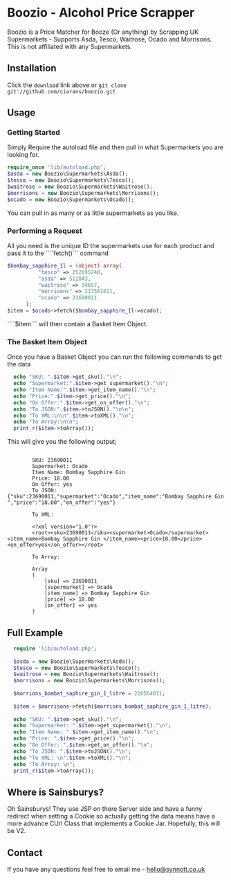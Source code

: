 # Boozio - Alcohol Price Scrapper
Boozio is a Price Matcher for Booze (Or anything) by Scrapping UK Supermarkets - Supports Asda, Tesco, Waitrose, Ocado and Morrisons.
This is not affiliated with any Supermarkets.

## Installation

Click the `download` link above or `git clone git://github.com/ciarans/boozio.git`

## Usage

### Getting Started

Simply Require the autoload file and then pull in what Supermarkets you are looking for.

  ```php
  require_once 'lib/autoload.php';
  $asda = new Boozio\Supermarkets\Asda();
  $tesco = new Boozio\Supermarkets\Tesco();
  $waitrose = new Boozio\Supermarkets\Waitrose();
  $morrisons = new Boozio\Supermarkets\Morrisons();
  $ocado = new Boozio\Supermarkets\Ocado();
  ```
  
You can pull in as many or as little supermarkets as you like. 

### Performing a Request

All you need is the unique ID the supermarkets use for each product and pass it to the ````fetch()``` command

  ```php
$bombay_sapphire_1l = (object) array(
            "tesco" => 252695240,
            "asda" => 512843,
            "waitrose" => 34657,
            "morrisons" => 217561011,
            "ocado" => 23690011
        );
  $item = $ocado->fetch($bombay_sapphire_1l->ocado);
  ```
````$item``` will then contain a Basket Item Object.

### The Basket Item Object

Once you have a Basket Object you can run the following  commands to get the data

  ```php
	echo "SKU: ".$item->get_sku()."\n";
	echo "Supermarket:".$item->get_supermarket()."\n";
	echo "Item Name:".$item->get_item_name()."\n";
	echo "Price:".$item->get_price()."\n";
	echo "On Offer:".$item->get_on_offer()."\n";
	echo "To JSON:".$item->toJSON()."\n\n";
	echo "To XML:\n\n".$item->toXML()."\n";
	echo "To Array:\n\n";
	print_r($item->toArray());
  ```
This will give you the following output;

```

        SKU: 23690011
        Supermarket: Ocado
        Item Name: Bombay Sapphire Gin 
        Price: 18.00
        On Offer: yes
        To JSON: {"sku":23690011,"supermarket":"Ocado","item_name":"Bombay Sapphire Gin ","price":"18.00","on_offer":"yes"}

        To XML: 

        <?xml version="1.0"?>
        <root><sku>23690011</sku><supermarket>Ocado</supermarket><item_name>Bombay Sapphire Gin </item_name><price>18.00</price><on_offer>yes</on_offer></root>

        To Array: 

        Array
        (
            [sku] => 23690011
            [supermarket] => Ocado
            [item_name] => Bombay Sapphire Gin 
            [price] => 18.00
            [on_offer] => yes
        )
```
  
## Full Example

  ```php
	require 'lib/autoload.php';
	
	$asda = new Boozio\Supermarkets\Asda();
	$tesco = new Boozio\Supermarkets\Tesco();
	$waitrose = new Boozio\Supermarkets\Waitrose();
	$morrisons = new Boozio\Supermarkets\Morrisons();
	
	$morrions_bombat_saphire_gin_1_litre = 210564011;
	
	$item = $morrisons->fetch($morrions_bombat_saphire_gin_1_litre);
	
	echo "SKU: ".$item->get_sku()."\n";
	echo "Supermarket: ".$item->get_supermarket()."\n";
	echo "Item Name: ".$item->get_item_name()."\n";
	echo "Price: ".$item->get_price()."\n";
	echo "On Offer: ".$item->get_on_offer()."\n";
	echo "To JSON: ".$item->toJSON()."\n";
	echo "To XML: \n".$item->toXML()."\n";
	echo "To Array: \n";
	print_r($item->toArray());
  ```
## Where is Sainsburys?

Oh Sainsburys! They use JSP on there Server side and have a funny redirect when setting a Cookie so actually getting the data means have a more advance CUrl Class that implements a Cookie Jar. Hopefully, this will be V2.

## Contact

If you have any questions  feel free to email me - hello@synnott.co.uk
